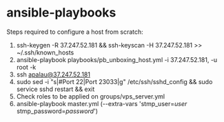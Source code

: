 # ansible-playbooks

Steps required to configure a host from scratch:

1. ssh-keygen -R 37.247.52.181 && ssh-keyscan -H 37.247.52.181 >> ~/.ssh/known_hosts
2. ansible-playbook playbooks/pb_unboxing_host.yml -i 37.247.52.181, -u root -k
3. ssh apalau@37.247.52.181
4. 	sudo sed -i "s|#Port 22|Port 23033|g" /etc/ssh/sshd_config && sudo service sshd restart && exit
5. Check roles to be applied on groups/vps_server.yml
6. ansible-playbook master.yml (--extra-vars 'stmp_user=*user* stmp_password=*password*')

